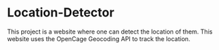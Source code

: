 # Location-Detector
This project is a website where one can detect the location of them. This website uses the OpenCage Geocoding API to track the location.
